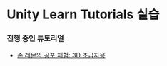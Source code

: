 # Unity Learn Tutorials 실습



### 진행 중인 튜토리얼

* [존 레몬의 공포 체험: 3D 초급자용](https://learn.unity.com/project/jon-remonyi-gongpo-ceheom-john-lemon-s-haunted-jaunt-3d-cogeubjayong?uv=2020.3)